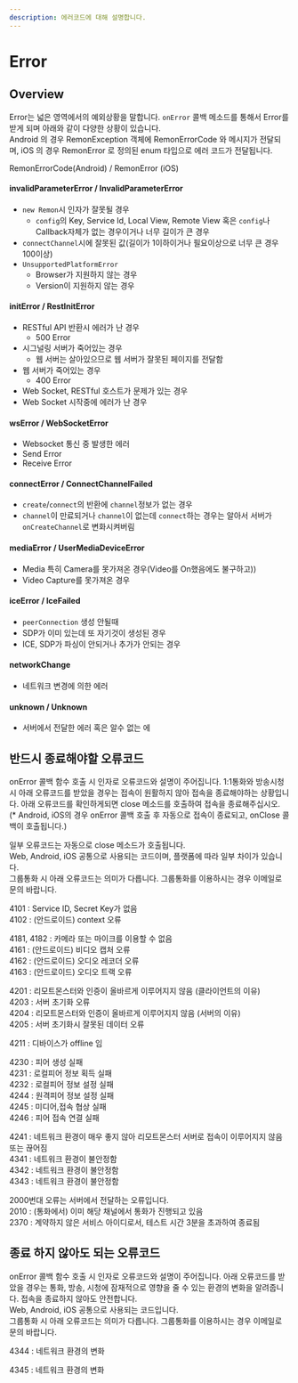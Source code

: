 ```yaml
---
description: 에러코드에 대해 설명합니다.
---
```


# Error

## Overview

Error는 넓은 영역에서의 예외상황을 말합니다. `onError` 콜백 메소드를 통해서 Error를 받게 되며 아래와 같이 다양한 상황이 있습니다.  
 Android 의 경우 RemonException 객체에 RemonErrorCode 와 메시지가 전달되며, iOS 의 경우 RemonError 로 정의된 enum 타입으로 에러 코드가 전달됩니다. 

RemonErrorCode\(Android\) / RemonError \(iOS\)

#### invalidParameterError / InvalidParameterError

* `new Remon`시 인자가 잘못될 경우
  * `config`의 Key, Service Id, Local View, Remote View 혹은 `config`나 Callback자체가 없는 경우이거나 너무 길이가 큰 경우
* `connectChannel`시에 잘못된 값\(길이가 1이하이거나 필요이상으로 너무 큰 경우 100이상\)
* `UnsupportedPlatformError`
  * Browser가 지원하지 않는 경우
  * Version이 지원하지 않는 경우

#### initError / RestInitError

* RESTful API 반환시 에러가 난 경우
  * 500 Error
* 시그널링 서버가 죽어있는 경우
  * 웹 서버는 살아있으므로 웹 서버가 잘못된 페이지를 전달함
* 웹 서버가 죽어있는 경우
  * 400 Error
* Web Socket, RESTful 호스트가 문제가 있는 경우
* Web Socket 시작중에 에러가 난 경우

#### wsError / WebSocketError

* Websocket 통신 중 발생한 에러
* Send Error
* Receive Error

#### connectError / ConnectChannelFailed

* `create`/`connect`의 반환에 `channel`정보가 없는 경우
* `channel`이 만료되거나 `channel`이 없는데 `connect`하는 경우는 알아서 서버가 `onCreateChannel`로 변화시켜버림

#### mediaError / UserMediaDeviceError

* Media 특히 Camera를 못가져온 경우\(Video를 On했음에도 불구하고\)\)
* Video Capture를 못가져온 경우

#### iceError / IceFailed

* `peerConnection` 생성 안될때
* SDP가 이미 있는데 또 자기것이 생성된 경우
* ICE, SDP가 파싱이 안되거나 추가가 안되는 경우

#### networkChange

* 네트워크 변경에 의한 에러

#### unknown / Unknown

* 서버에서 전달한 에러 혹은 알수 없는 에

## 반드시 종료해야할 오류코드 <a id="errorcode_must"></a>

onError 콜백 함수 호출 시 인자로 오류코드와 설명이 주어집니다. 1:1통화와 방송시청 시 아래 오류코드를 받았을 경우는 접속이 원활하지 않아 접속을 종료해야하는 상황입니다. 아래 오류코드를 확인하게되면 close 메소드를 호출하여 접속을 종료해주십시오.   
\(\* Android, iOS의 경우 onError 콜백 호출 후 자동으로 접속이 종료되고, onClose 콜백이 호출됩니다.\)  
  
일부 오류코드는 자동으로 close 메소드가 호출됩니다.   
Web, Android, iOS 공통으로 사용되는 코드이며, 플랫폼에 따라 일부 차이가 있습니다.  
그룹통화 시 아래 오류코드는 의미가 다릅니다. 그룹통화를 이용하시는 경우 이메일로 문의 바랍니다.

4101 : Service ID, Secret Key가 없음  
4102 : \(안드로이드\) context 오류

4181, 4182 : 카메라 또는 마이크를 이용할 수 없음  
4161 : \(안드로이드\) 비디오 캡처 오류  
4162 : \(안드로이드\) 오디오 레코더 오류  
4163 : \(안드로이드\) 오디오 트랙 오류

4201 : 리모트몬스터와 인증이 올바르게 이루어지지 않음 \(클라이언트의 이유\)  
4203 : 서버 초기화 오류  
4204 : 리모트몬스터와 인증이 올바르게 이루어지지 않음 \(서버의 이유\)  
4205 : 서버 초기화시 잘못된 데이터 오류

4211 : 디바이스가 offline 임

4230 : 피어 생성 실패   
4231 : 로컬피어 정보 획득 실패  
4232 : 로컬피어 정보 설정 실패  
4244 : 원격피어 정보 설정 실패  
4245 : 미디어,접속 협상 실패  
4246 : 피어 접속 연결 실패

4241 : 네트워크 환경이 매우 좋지 않아 리모트몬스터 서버로 접속이 이루어지지 않음 또는 끊어짐  
4341 : 네트워크 환경이 불안정함  
4342 : 네트워크 환경이 불안정함  
4343 : 네트워크 환경이 불안정함  
  
  
  
2000번대 오류는 서버에서 전달하는 오류입니다.   
2010 : \(통화에서\) 이미 해당 채널에서 통화가 진행되고 있음  
2370 : 계약하지 않은 서비스 아이디로서, 테스트 시간 3분을 초과하여 종료됨



## 종료 하지 않아도 되는 오류코드

onError 콜백 함수 호출 시 인자로 오류코드와 설명이 주어집니다. 아래 오류코드를 받았을 경우는 통화, 방송, 시청에 잠재적으로 영향을 줄 수 있는 환경의 변화을 알려줍니다. 접속을 종료하지 않아도 안전합니다.  
Web, Android, iOS 공통으로 사용되는 코드입니다.  
그룹통화 시 아래 오류코드는 의미가 다릅니다. 그룹통화를 이용하시는 경우 이메일로 문의 바랍니다.

4344 : 네트워크 환경의 변화

4345 : 네트워크 환경의 변화



